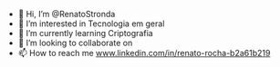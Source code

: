 - 👋 Hi, I’m @RenatoStronda
- 👀 I’m interested in  Tecnologia em geral
- 🌱 I’m currently learning  Criptografia
- 💞️ I’m looking to collaborate on 
- 📫 How to reach me  www.linkedin.com/in/renato-rocha-b2a61b219
<!---
RenatoStronda/RenatoStronda is a ✨ special ✨ repository because its `README.md` (this file) appears on your GitHub profile.
You can click the Preview link to take a look at your changes.
--->
